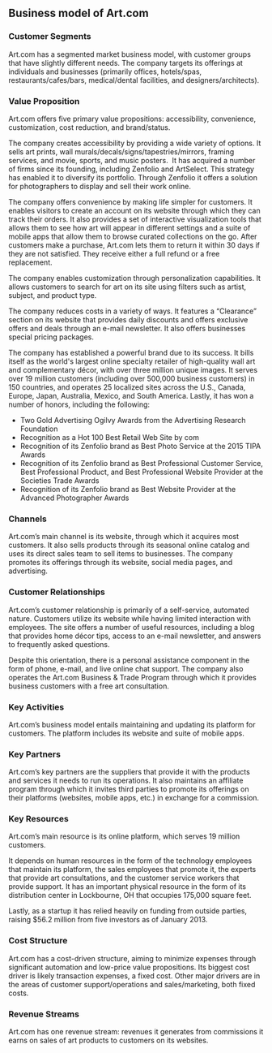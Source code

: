 Business model of Art.com
-------------------------

 ### Customer Segments

 Art.com has a segmented market business model, with customer groups that have slightly different needs. The company targets its offerings at individuals and businesses (primarily offices, hotels/spas, restaurants/cafes/bars, medical/dental facilities, and designers/architects).

 ### Value Proposition

 Art.com offers five primary value propositions: accessibility, convenience, customization, cost reduction, and brand/status.

 The company creates accessibility by providing a wide variety of options. It sells art prints, wall murals/decals/signs/tapestries/mirrors, framing services, and movie, sports, and music posters.  It has acquired a number of firms since its founding, including Zenfolio and ArtSelect. This strategy has enabled it to diversify its portfolio. Through Zenfolio it offers a solution for photographers to display and sell their work online.

 The company offers convenience by making life simpler for customers. It enables visitors to create an account on its website through which they can track their orders. It also provides a set of interactive visualization tools that allows them to see how art will appear in different settings and a suite of mobile apps that allow them to browse curated collections on the go. After customers make a purchase, Art.com lets them to return it within 30 days if they are not satisfied. They receive either a full refund or a free replacement.

 The company enables customization through personalization capabilities. It allows customers to search for art on its site using filters such as artist, subject, and product type.

 The company reduces costs in a variety of ways. It features a “Clearance” section on its website that provides daily discounts and offers exclusive offers and deals through an e-mail newsletter. It also offers businesses special pricing packages.

 The company has established a powerful brand due to its success. It bills itself as the world's largest online specialty retailer of high-quality wall art and complementary décor, with over three million unique images. It serves over 19 million customers (including over 500,000 business customers) in 150 countries, and operates 25 localized sites across the U.S., Canada, Europe, Japan, Australia, Mexico, and South America. Lastly, it has won a number of honors, including the following:

  * Two Gold Advertising Ogilvy Awards from the Advertising Research Foundation
 * Recognition as a Hot 100 Best Retail Web Site by com
 * Recognition of its Zenfolio brand as Best Photo Service at the 2015 TIPA Awards
 * Recognition of its Zenfolio brand as Best Professional Customer Service, Best Professional Product, and Best Professional Website Provider at the Societies Trade Awards
 * Recognition of its Zenfolio brand as Best Website Provider at the Advanced Photographer Awards
  ### Channels

 Art.com’s main channel is its website, through which it acquires most customers. It also sells products through its seasonal online catalog and uses its direct sales team to sell items to businesses. The company promotes its offerings through its website, social media pages, and advertising.

 ### Customer Relationships

 Art.com’s customer relationship is primarily of a self-service, automated nature. Customers utilize its website while having limited interaction with employees. The site offers a number of useful resources, including a blog that provides home décor tips, access to an e-mail newsletter, and answers to frequently asked questions.

 Despite this orientation, there is a personal assistance component in the form of phone, e-mail, and live online chat support. The company also operates the Art.com Business & Trade Program through which it provides business customers with a free art consultation.

 ### Key Activities

 Art.com’s business model entails maintaining and updating its platform for customers. The platform includes its website and suite of mobile apps.

 ### Key Partners

 Art.com’s key partners are the suppliers that provide it with the products and services it needs to run its operations. It also maintains an affiliate program through which it invites third parties to promote its offerings on their platforms (websites, mobile apps, etc.) in exchange for a commission.

 ### Key Resources

 Art.com’s main resource is its online platform, which serves 19 million customers.

 It depends on human resources in the form of the technology employees that maintain its platform, the sales employees that promote it, the experts that provide art consultations, and the customer service workers that provide support. It has an important physical resource in the form of its distribution center in Lockbourne, OH that occupies 175,000 square feet.

 Lastly, as a startup it has relied heavily on funding from outside parties, raising $56.2 million from five investors as of January 2013.

 ### Cost Structure

 Art.com has a cost-driven structure, aiming to minimize expenses through significant automation and low-price value propositions. Its biggest cost driver is likely transaction expenses, a fixed cost. Other major drivers are in the areas of customer support/operations and sales/marketing, both fixed costs.

 ### Revenue Streams

 Art.com has one revenue stream: revenues it generates from commissions it earns on sales of art products to customers on its websites.